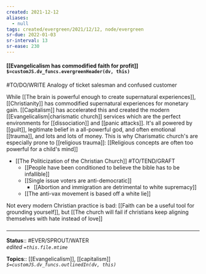 ```yaml
---
created: 2021-12-12 
aliases:
  - null
tags: created/evergreen/2021/12/12, node/evergreen
sr-due: 2022-01-03
sr-interval: 13
sr-ease: 230
---
```


#### [[Evangelicalism has commodified faith for profit]] `$=customJS.dv_funcs.evergreenHeader(dv, this)`

#TO/DO/WRITE Analogy of ticket salesman and confused customer

While [[The brain is powerful enough to create supernatural experiences]], [[Christianity]] has commodified supernatural experiences for monetary gain. [[Capitalism]] has accelerated this and created the modern [[Evangelicalism|charismatic church]] services which are the perfect environments for [[dissociation]] and [[panic attacks]]. It's all powered by [[guilt]], legitimate belief in a all-powerful god, and often emotional [[trauma]], and lots and lots of money. This is why Charismatic church's are especially prone to [[religious trauma]]: [[Religious concepts are often too powerful for a child's mind]] 

- [[The Politicization of the Christian Church]] #TO/TEND/GRAFT 
	- [[People have been conditioned to believe the bible has to be infallible]]
	- [[Single issue voters are anti-democratic]]
		- [[Abortion and immigration are detrimental to white supremacy]]
	- [[The anti-vax movement is based off a white lie]]

Not every modern Christian practice is bad: [[Faith can be a useful tool for grounding yourself]], but 
[[The church will fail if christians keep aligning themselves with hate instead of love]]

### <hr class="footnote"/>

**Status**:: #EVER/SPROUT/WATER  
*edited `=this.file.mtime`*

**Topics**::  [[Evangelicalism]], [[capitalism]]
*`$=customJS.dv_funcs.outlinedIn(dv, this)`*
